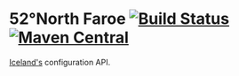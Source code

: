 # 52°North Faroe [![Build Status](https://travis-ci.org/52North/faroe.svg)](https://travis-ci.org/52North/faroe) [![Maven Central](https://img.shields.io/maven-central/v/org.n52.faroe/faroe.svg)]()
[Iceland's](https://github.com/52North/iceland) configuration API.
